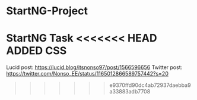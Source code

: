 # StartNG-Project
StartNG Task
<<<<<<< HEAD
ADDED CSS
=======
Lucid post: https://lucid.blog/itsnonso97/post/1566596656
Twitter post: https://twitter.com/Nonso_EE/status/1165012866589757442?s=20
>>>>>>> e9370ffd90dc4ab72937daebba9a33883adb7708
